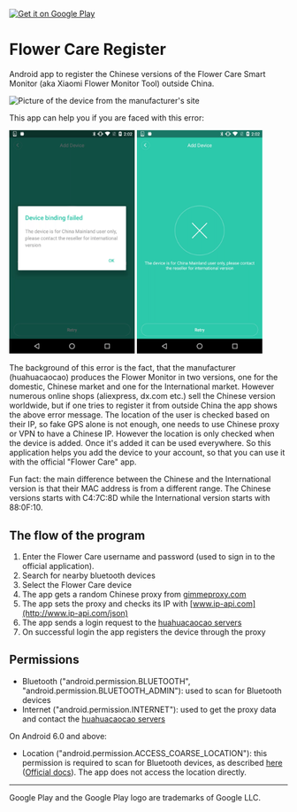 <a href='https://play.google.com/store/apps/details?id=hu.szabo_simon.mark.flowercareregister&utm_source=github&utm_campaign=github&pcampaignid=MKT-Other-global-all-co-prtnr-py-PartBadge-Mar2515-1' target='_blank'><img alt='Get it on Google Play' src='https://play.google.com/intl/en_us/badges/images/generic/en_badge_web_generic.png' width='300px'/></a>

# Flower Care Register

Android app to register the Chinese versions of the Flower Care Smart Monitor (aka Xiaomi Flower Monitor Tool) outside China.

![Picture of the device from the manufacturer's site](http://img.site.huahuacaocao.net/production/production_17.jpg)

This app can help you if you are faced with this error:

<img src="/screenshots/official_app_error1.png?raw=true" width="45%"/> <img src="/screenshots/official_app_error2.png?raw=true" width="45%"/>

The background of this error is the fact, that the manufacturer (huahuacaocao) produces the Flower Monitor in two versions, one for the domestic, Chinese market and one for the International market. However numerous online shops (aliexpress, dx.com etc.) sell the Chinese version worldwide, but if one tries to register it from outside China the app shows the above error message. The location of the user is checked based on their IP, so fake GPS alone is not enough, one needs to use Chinese proxy or VPN to have a Chinese IP. However the location is only checked when the device is added. Once it's added it can be used everywhere. So this application helps you add the device to your account, so that you can use it with the official "Flower Care" app.

Fun fact: the main difference between the Chinese and the International version is that their MAC address is from a different range. The Chinese versions starts with C4:7C:8D while the International version starts with 88:0F:10.

## The flow of the program

1. Enter the Flower Care username and password (used to sign in to the official application).
2. Search for nearby bluetooth devices
3. Select the Flower Care device
4. The app gets a random Chinese proxy from [gimmeproxy.com](https://gimmeproxy.com/api/getProxy?country=CN&protocol=http)
5. The app sets the proxy and checks its IP with [www.ip-api.com](http://www.ip-api.com/json)
6. The app sends a login request to the [huahuacaocao servers](https://api.huahuacaocao.net/api)
7. On successful login the app registers the device through the proxy

## Permissions

* Bluetooth ("android.permission.BLUETOOTH", "android.permission.BLUETOOTH_ADMIN"): used to scan for Bluetooth devices
* Internet ("android.permission.INTERNET"): used to get the proxy data and contact the [huahuacaocao servers](https://api.huahuacaocao.net/api)

On Android 6.0 and above:
* Location ("android.permission.ACCESS_COARSE_LOCATION"): this permission is required to scan for Bluetooth devices, as described [here](https://stackoverflow.com/a/37015725/8590802) ([Official docs](https://developer.android.com/reference/android/bluetooth/le/BluetoothLeScanner.html#startScan(java.util.List<android.bluetooth.le.ScanFilter>,%20android.bluetooth.le.ScanSettings,%20android.app.PendingIntent))). The app does not access the location directly.

---------------
Google Play and the Google Play logo are trademarks of Google LLC.
